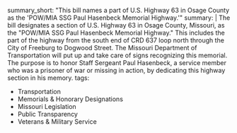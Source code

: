summary_short: "This bill names a part of U.S. Highway 63 in Osage County as the 'POW/MIA SSG Paul Hasenbeck Memorial Highway.'"
summary: |
  The bill designates a section of U.S. Highway 63 in Osage County, Missouri, as the "POW/MIA SSG Paul Hasenbeck Memorial Highway." This includes the part of the highway from the south end of CRD 637 loop north through the City of Freeburg to Dogwood Street. The Missouri Department of Transportation will put up and take care of signs recognizing this memorial. The purpose is to honor Staff Sergeant Paul Hasenbeck, a service member who was a prisoner of war or missing in action, by dedicating this highway section in his memory.
tags:
  - Transportation
  - Memorials & Honorary Designations
  - Missouri Legislation
  - Public Transparency
  - Veterans & Military Service
